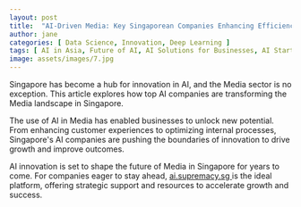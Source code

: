 ```yaml
---
layout: post
title:  "AI-Driven Media: Key Singaporean Companies Enhancing Efficiency"
author: jane
categories: [ Data Science, Innovation, Deep Learning ]
tags: [ AI in Asia, Future of AI, AI Solutions for Businesses, AI Startups ]
image: assets/images/7.jpg
---
```


Singapore has become a hub for innovation in AI, and the Media sector is no exception. This article explores how top AI companies are transforming the Media landscape in Singapore.

The use of AI in Media has enabled businesses to unlock new potential. From enhancing customer experiences to optimizing internal processes, Singapore's AI companies are pushing the boundaries of innovation to drive growth and improve outcomes.

AI innovation is set to shape the future of Media in Singapore for years to come. For companies eager to stay ahead, <a href="https://ai.supremacy.sg" target="_blank"> ai.supremacy.sg </a> is the ideal platform, offering strategic support and resources to accelerate growth and success.

